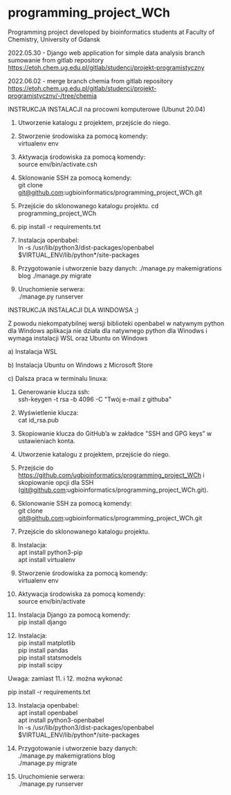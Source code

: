# programming_project_WCh
Programming project developed by bioinformatics students at Faculty of Chemistry, 
University of Gdansk


2022.05.30 - Django web application for simple data analysis
branch sumowanie from gitlab repository https://etoh.chem.ug.edu.pl/gitlab/studenci/projekt-programistyczny

2022.06.02 - merge branch chemia from gitlab repository https://etoh.chem.ug.edu.pl/gitlab/studenci/projekt-programistyczny/-/tree/chemia

INSTRUKCJA INSTALACJI na procowni komputerowe (Ubunut 20.04)

1. Utworzenie katalogu z projektem, przejście do niego.

2. Stworzenie środowiska za pomocą komendy: <br>
virtualenv env

3. Aktywacja środowiska za pomocą komendy: <br>
source env/bin/activate.csh

4. Sklonowanie SSH za pomocą komendy: <br>
git clone git@github.com:ugbioinformatics/programming_project_WCh.git

5. Przejście do sklonowanego katalogu projektu.
cd programming_project_WCh

6. pip install -r requirements.txt

7. Instalacja openbabel: <br>
ln -s /usr/lib/python3/dist-packages/openbabel $VIRTUAL_ENV/lib/python*/site-packages

8. Przygotowanie i utworzenie bazy danych:
./manage.py makemigrations blog
./manage.py migrate

9. Uruchomienie serwera: <br>
./manage.py runserver


INSTRUKCJA INSTALACJI DLA WINDOWSA ;)

Z powodu niekompatybilnej wersji biblioteki openbabel w natywnym python dla Windows
aplikacja nie działa dla natywnego python dla Winodws i wymaga instalacji WSL oraz Ubuntu on Windows 

a) Instalacja WSL

b) Instalacja Ubuntu on Windows z Microsoft Store

c) Dalsza praca w terminalu linuxa:

1.	Generowanie klucza ssh: <br>
ssh-keygen -t rsa -b 4096 -C "Twój e-mail z githuba"

2.	Wyświetlenie klucza: <br>
cat id_rsa.pub

3.	Skopiowanie klucza do GitHub’a w zakładce "SSH and GPG keys” w ustawieniach konta.

4.	Utworzenie katalogu z projektem, przejście do niego. 

5.	Przejście do https://github.com/ugbioinformatics/programming_project_WCh i skopiowanie opcji dla SSH<br> (git@github.com:ugbioinformatics/programming_project_WCh.git). 

6.	Sklonowanie SSH za pomocą komendy: <br>
git clone git@github.com:ugbioinformatics/programming_project_WCh.git

7.	Przejście do sklonowanego katalogu projektu.

8.	Instalacja: <br>
apt install python3-pip <br>
apt install virtualenv

9.	Stworzenie środowiska za pomocą komendy: <br>
virtualenv env

10.	Aktywacja środowiska za pomocą komendy: <br>
source env/bin/activate

11.	Instalacja Django za pomocą komendy: <br>
pip install django

12.	Instalacja: <br>
pip install matplotlib <br>
pip install pandas<br>
pip install statsmodels<br>
pip install scipy

Uwaga: zamiast 11. i 12. można wykonać

pip install -r requirements.txt

13.	Instalacja openbabel: <br>
apt install openbabel <br>
apt install python3-openbabel <br>
ln -s /usr/lib/python3/dist-packages/openbabel $VIRTUAL_ENV/lib/python*/site-packages

14.	Przygotowanie i utworzenie bazy danych: <br>
./manage.py makemigrations blog <br>
./manage.py migrate

15.	Uruchomienie serwera: <br>
./manage.py runserver



